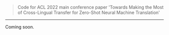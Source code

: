 > Code for ACL 2022 main conference paper 'Towards Making the Most of Cross-Lingual Transfer for Zero-Shot Neural Machine Translation'

----

Coming soon.
